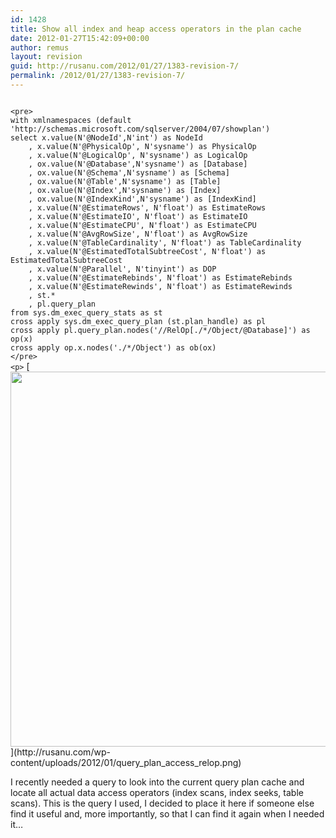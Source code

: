 ```yaml
---
id: 1428
title: Show all index and heap access operators in the plan cache
date: 2012-01-27T15:42:09+00:00
author: remus
layout: revision
guid: http://rusanu.com/2012/01/27/1383-revision-7/
permalink: /2012/01/27/1383-revision-7/
---
```


<code class="prettyprint lang-sql">
&lt;pre>
with xmlnamespaces (default 'http://schemas.microsoft.com/sqlserver/2004/07/showplan')
select x.value(N'@NodeId',N'int') as NodeId
	, x.value(N'@PhysicalOp', N'sysname') as PhysicalOp
	, x.value(N'@LogicalOp', N'sysname') as LogicalOp
	, ox.value(N'@Database',N'sysname') as [Database]
	, ox.value(N'@Schema',N'sysname') as [Schema]
	, ox.value(N'@Table',N'sysname') as [Table]
	, ox.value(N'@Index',N'sysname') as [Index]
	, ox.value(N'@IndexKind',N'sysname') as [IndexKind]
	, x.value(N'@EstimateRows', N'float') as EstimateRows
	, x.value(N'@EstimateIO', N'float') as EstimateIO
	, x.value(N'@EstimateCPU', N'float') as EstimateCPU
	, x.value(N'@AvgRowSize', N'float') as AvgRowSize
	, x.value(N'@TableCardinality', N'float') as TableCardinality
	, x.value(N'@EstimatedTotalSubtreeCost', N'float') as EstimatedTotalSubtreeCost
	, x.value(N'@Parallel', N'tinyint') as DOP
	, x.value(N'@EstimateRebinds', N'float') as EstimateRebinds
	, x.value(N'@EstimateRewinds', N'float') as EstimateRewinds
	, st.*
	, pl.query_plan
from sys.dm_exec_query_stats as st
cross apply sys.dm_exec_query_plan (st.plan_handle) as pl
cross apply pl.query_plan.nodes('//RelOp[./*/Object/@Database]') as op(x)
cross apply op.x.nodes('./*/Object') as ob(ox)
&lt;/pre>
&lt;p></code>  
[<img src="http://rusanu.com/wp-content/uploads/2012/01/query_plan_access_relop.png" alt="" title="query_plan_access_relop" width="600" class="aligncenter size-full wp-image-1423" />](http://rusanu.com/wp-content/uploads/2012/01/query_plan_access_relop.png)

I recently needed a query to look into the current query plan cache and locate all actual data access operators (index scans, index seeks, table scans). This is the query I used, I decided to place it here if someone else find it useful and, more importantly, so that I can find it again when I needed it&#8230;